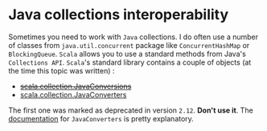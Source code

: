 Java collections interoperability
=================================

Sometimes you need to work with `Java` collections. I do often use a number of
classes from `java.util.concurrent` package like `ConcurrentHashMap` or
`BlockingQueue`. `Scala` allows you to use a standard methods from Java's
`Collections API`. `Scala`'s standard library contains a couple of objects (at
the time this topic was written) :

 - ~~[scala.collection.JavaConversions][conversions]~~
 - [scala.collection.JavaConverters][converters]

The first one was marked as deprecated in version `2.12`. **Don't use it**.
The [documentation][converters] for `JavaConverters` is pretty explanatory.

[conversions]: http://www.scala-lang.org/api/current/scala/collection/JavaConversions$.html
[converters]: http://www.scala-lang.org/api/current/scala/collection/JavaConverters$.html

